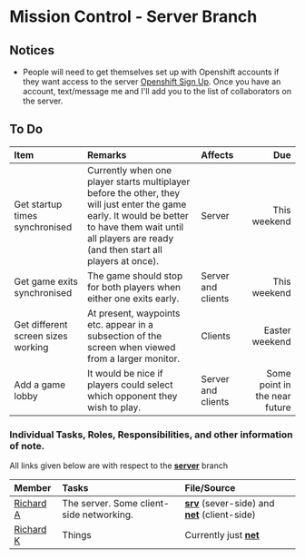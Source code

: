 Mission Control - Server Branch
===============================

## Notices
* People will need to get themselves set up with Openshift accounts if they want access to the server [Openshift Sign Up](https://www.openshift.com/app/account/new). Once you have an account, text/message me and I'll add you to the list of collaborators on the server.

## To Do

| Item | Remarks | Affects | Due |
|:-----|:--------|:--------|----:|
| Get startup times synchronised | Currently when one player starts multiplayer before the other, they will just enter the game early. It would be better to have them wait until all players are ready (and then start all players at once). | Server | This weekend |
| Get game exits synchronised | The game should stop for both players when either one exits early. | Server and clients | This weekend |
| Get different screen sizes working | At present, waypoints etc. appear in a subsection of the screen when viewed from a larger monitor. | Clients | Easter weekend |
| Add a game lobby | It would be nice if players could select which opponent they wish to play. | Server and clients | Some point in the near future |

### Individual Tasks, Roles, Responsibilities, and other information of note.

All links given below are with respect to the [__server__](https://github.com/mwuk/Fly-Hard/tree/server) branch

| Member | Tasks | File/Source |
|:-------|:------|:------------|
| [Richard A](http://github.com/a-random-oracle) | The server. Some client-side networking. | [__srv__](http://tomcat-teamgoa.rhcloud.com) (sever-side) and [__net__](https://github.com/mwuk/Fly-Hard/tree/server/BTC/src/net) (client-side) |
| [Richard K](http://github.com/RMCKirby) | Things | Currently just [__net__](https://github.com/mwuk/Fly-Hard/tree/server/BTC/src/net) |